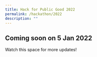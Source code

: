 ```yaml
---
title: Hack for Public Good 2022
permalink: /hackathon/2022
description: ""
---
```

## Coming soon on 5 Jan 2022

Watch this space for more updates!
